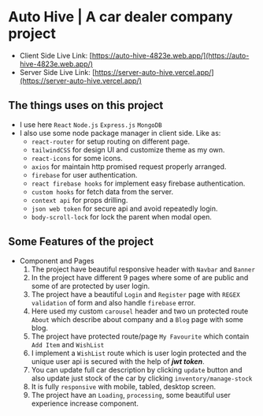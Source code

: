 # Auto Hive | A car dealer company project

- Client Side Live Link: [https://auto-hive-4823e.web.app/](https://auto-hive-4823e.web.app/)
- Server Side Live Link: [https://server-auto-hive.vercel.app/](https://server-auto-hive.vercel.app/)


## The things uses on this project

- I use here `React` `Node.js` `Express.js` `MongoDB`
- I also use some node package manager in client side. Like as:
    - `react-router` for setup routing on different page.
    - `tailwindCSS` for design UI and customize theme as my own.
    - `react-icons` for some icons.
    - `axios` for maintain http promised request properly arranged.
    - `firebase` for user authentication.
    - `react firebase hooks` for implement easy firebase authentication.
    - `custom hooks` for fetch data from the server.
    - `context api` for props drilling.
    - `json web token` for secure api and avoid repeatedly login.
    - `body-scroll-lock` for lock the parent when modal open.


## Some Features of the project

- Component and Pages
    1. The project have beautiful responsive header with `Navbar` and `Banner`
    2. In the project have different 9 pages where some of are public and some of are protected by user login.
    3. The project have a beautiful `Login` and `Register` page with `REGEX validation` of form and also handle `firebase` error.
    4. Here used my custom `carousel` header and two un protected route `About` which describe about company and a `Blog` page with some blog.
    5. The project have protected route/page `My Favourite` which contain `Add Item` and `WishList`
    6. I implement a `WishList` route which is user login protected and the unique user api is secured with the help of ***jwt token***.
    7. You can update full car description by clicking `update` button and also update just stock of the car by clicking `inventory/manage-stock`
    8. It is fully `responsive` with mobile, tabled, desktop screen.
    9. The project have an `Loading`, `processing`, some beautiful user experience increase component.